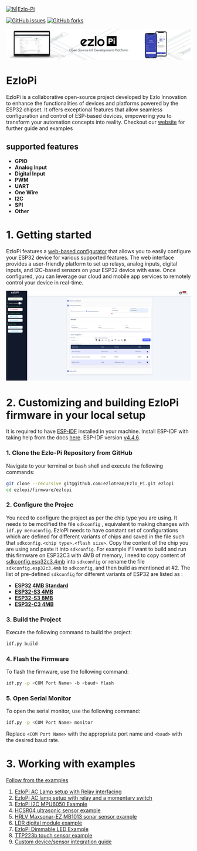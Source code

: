 [![N|Ezlo-Pi](https://www.ezlopi.com/wp-content/uploads/2022/07/Logo.svg)](https://www.ezlopi.com/)

[![GitHub issues](https://img.shields.io/github/issues/ezloteam/Ezlo_Pi)](https://github.com/ezloteam/Ezlo_Pi/issues) [![GitHub forks](https://img.shields.io/github/forks/ezloteam/Ezlo_Pi)](https://github.com/ezloteam/Ezlo_Pi/network)

<picture>
  <img src="ezlopi-doc/ezlopi_cover.png"  align="center" >
</picture>

# EzloPi
EzloPi is a collaborative open-source project developed by Ezlo Innovation to enhance the functionalities of devices and platforms powered by the ESP32 chipset. It offers exceptional features that allow seamless configuration and control of ESP-based devices, empowering you to transform your automation concepts into reality.
Checkout our [website](https://www.ezlopi.com/) for further guide and examples

## supported features
* __GPIO__
* __Analog Input__
* __Digital Input__
* __PWM__
* __UART__
* __One Wire__
* __I2C__
* __SPI__
* __Other__

# 1. Getting started
EzloPi features a [web-based configurator](https://config.ezlopi.com/) that allows you to easily configure your ESP32 device for various supported features. The web interface provides a user-friendly platform to set up relays, analog inputs, digital inputs, and I2C-based sensors on your ESP32 device with ease. Once configured, you can leverage our cloud and mobile app services to remotely control your device in real-time.

![EzloPi web configurator](ezlopi-doc/ezlopi_web_flasher.png)

# 2. Customizing and building EzloPi firmware in your local setup
It is required to have [ESP-IDF](https://github.com/espressif/esp-idf) installed in your machine.
Install ESP-IDF with taking help from the docs [here](https://docs.espressif.com/projects/esp-idf/en/v4.4.4/esp32/). ESP-IDF version [v4.4.6](https://github.com/espressif/esp-idf/releases/tag/v4.4.6).

### 1. Clone the Ezlo-Pi Repository from GitHub

Navigate to your terminal or bash shell and execute the following commands:

```bash
git clone --recursive git@github.com:ezloteam/Ezlo_Pi.git ezlopi
cd ezlopi/firmware/ezlopi
```
### 2. Configure the Projec
You need to configure the project as per the chip type you are using. It needs to be modified the file ```sdkconfig``` , equivalent to making changes with ```idf.py menuconfig```.
EzloPi needs to have constant set of configurations which are defined for different variants of chips and saved in the file such that ```sdkconfig.<chip type>.<flash size>```. Copy the content of the chip you are using and paste it into ```sdkconfig```. For example if I want to build and run this firmware on ESP32C3 with 4MB of memory, I need to copy content of [sdkconfig.esp32c3.4mb](sdkconfig.esp32c3.4mb) into ```sdkconfig``` or rename the file ```sdkconfig.esp32c3.4mb``` to ```sdkconfig```, and then build as mentioned at #2. The list of pre-defined ```sdkconfig``` for different variants of ESP32 are listed as : 

* __[ESP32 4MB Standard](sdkconfig.esp32.4mb)__
* __[ESP32-S3 4MB ](sdkconfig.esp32s3.4mb)__
* __[ESP32-S3 8MB](sdkconfig.esp32s3.8mb)__
* __[ESP32-C3 4MB](sdkconfig.esp32c3.4mb)__


### 3. Build the Project

Execute the following command to build the project:

```bash
idf.py build
```

### 4. Flash the Firmware

To flash the firmware, use the following command:

```bash
idf.py -p <COM Port Name> -b <baud> flash
```

### 5. Open Serial Monitor

To open the serial monitor, use the following command:

```bash
idf.py -p <COM Port Name> monitor
```

Replace `<COM Port Name>` with the appropriate port name and `<baud>` with the desired baud rate.

# 3. Working with examples

[Follow from the examples](https://www.ezlopi.com/examples/)
1. [EzloPi AC Lamp setup with Relay interfacing​](https://www.ezlopi.com/examples/relay-circuitry-and-lamp-circuit-setup/)
2. [EzloPi AC lamp setup with relay and a momentary switch](https://www.ezlopi.com/examples/ezlopi-ac-lamp-setup-with-relay-and-a-momentary-switch/)
3. [EzloPi I2C MPU6050 Example](https://www.ezlopi.com/examples/ezlopi-i2c-mpu6050-example/)
4. [HCSR04 ultrasonic sensor example](https://www.ezlopi.com/examples/hcsr04-ultrasonic-sensor-example/)
5. [HRLV Maxsonar-EZ MB1013 sonar sensor example](https://www.ezlopi.com/examples/hrlv-maxsonar-ez-mb1013-sonar-sensor-uart-example/)
6. [LDR digital module example](https://www.ezlopi.com/examples/ldr-digital-module-example/)
7. [EzloPi Dimmable LED Example](https://www.ezlopi.com/examples/ezlopi-dimmable-led-example/)
8. [TTP223b touch sensor example](https://www.ezlopi.com/examples/ttp223b-touch-sensor-example/)
9. [Custom device/sensor integration guide](https://www.ezlopi.com/examples/ezlopi-v2-x-custom-device-sensorintegration-guide/)